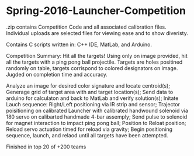 # Spring-2016-Launcher-Competition
.zip contains Competition Code and all associated calibration files. Individual uploads are selected files for viewing ease and to show diveristy.

Contains C scripts written in: C++ IDE, MatLab, and Arduino.

Competition Summary: Hit all the targets!
  Using only on image provided, hit all the targets with a ping pong ball projectile. Targets are holes positined randomly on table, targets corrispond to colored designators on image. 
  Jugded on completion time and accuracy.

Analyze an image for desired color signature and locate centroid(s); Generage grid of target area with and target location(s); Send data to arduino for calculaton and back to MatLab and verify solution(s); Initate Lauch sequence: Right/Left positioning via IR strip and sensor; Trajector poisitioning on calibrated Launcher with calibrated handwound solenoid via 180 servo on calibarted handmade 4-bar assemply; Send pulse to solenoid for magnet interaction to impact ping pong ball; Position to Reloat position; Reload servo actuation timed for reload via gravity; Begin positioning sequence, launch, and relaod until all targets have been attempted.

Finished in top 20 of +200 teams
